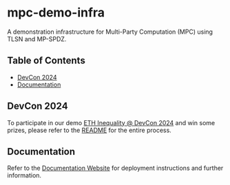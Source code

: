 # mpc-demo-infra

A demonstration infrastructure for Multi-Party Computation (MPC) using TLSN and MP-SPDZ.

## Table of Contents
- [DevCon 2024](#devcon-2024)
- [Documentation](#documentation)


## DevCon 2024
To participate in our demo [ETH Inequality @ DevCon 2024](https://demo.mpcstats.org/) and win some prizes, please refer to the [README](mpc_demo_infra/client_cli/docker/README.md) for the entire process.

## Documentation 
Refer to the [Documentation Website](https://mpcstats.github.io/docs/) for deployment instructions and further information.
 
